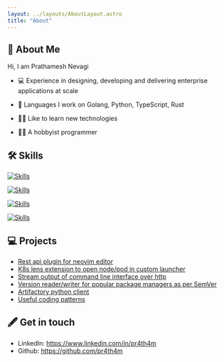 ```yaml
---
layout: ../layouts/AboutLayout.astro
title: "About"
---
```


## 👦 About Me

Hi, I am Prathamesh Nevagi
- 💻 Experience in designing, developing and delivering enterprise applications at scale

- 🔧 Languages I work on Golang, Python, TypeScript, Rust

- 🧗‍♂️  Like to learn new technologies

- 👨‍💻 A hobbyist programmer


##	🛠️ Skills
[![Skills](https://skillicons.dev/icons?i=go,py,ts,rust&theme=dark)]()

[![Skills](https://skillicons.dev/icons?i=postgres,mysql,mongodb,redis,kafka&theme=dark)]()

[![Skills](https://skillicons.dev/icons?i=docker,kubernetes,aws,azure&theme=dark)]()

[![Skills](https://skillicons.dev/icons?i=linux,bash,neovim&theme=dark)]()


## 💻 Projects

- [Rest api plugin for neovim editor](https://github.com/pr4th4m/coc-restclient) 
- [K8s lens extension to open node/pod in custom launcher](https://github.com/pr4th4m/openlens-node-pod-custom-launcher)
- [Stream output of command line interface over http](https://github.com/VeritasOS/runnel)
- [Version reader/writer for popular package managers as per SemVer](https://github.com/VeritasOS/versioner)
- [Artifactory python client](https://github.com/VeritasOS/py-artifactory)
- [Useful coding patterns](https://github.com/pr4th4m/gist)


## 🖋️ Get in touch 

- LinkedIn: https://www.linkedin.com/in/pr4th4m
- Github: https://github.com/pr4th4m
